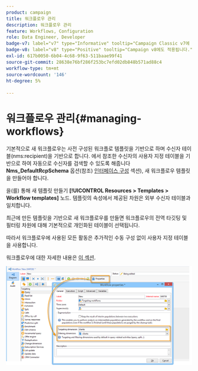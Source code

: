 ```yaml
---
product: campaign
title: 워크플로우 관리
description: 워크플로우 관리
feature: Workflows, Configuration
role: Data Engineer, Developer
badge-v7: label="v7" type="Informative" tooltip="Campaign Classic v7에 적용"
badge-v8: label="v8" type="Positive" tooltip="Campaign v8에도 적용됩니다."
exl-id: 617b0050-6b04-4c68-9f63-511baae99f41
source-git-commit: 28638e76bf286f253bc7efd02db848b571ad88c4
workflow-type: tm+mt
source-wordcount: '146'
ht-degree: 5%

---
```


# 워크플로우 관리{#managing-workflows}



기본적으로 새 워크플로우는 사전 구성된 워크플로 템플릿을 기반으로 하며 수신자 테이블(nms:recipient)을 기반으로 합니다. 에서 참조한 수신자의 사용자 지정 테이블을 기반으로 하여 자동으로 수신자를 검색할 수 있도록 해줍니다 **Nms_DefaultRcpSchema** 옵션(참조) [인터페이스 구성](../../configuration/using/configuring-the-interface.md) 섹션), 새 워크플로우 템플릿을 만들어야 합니다.

을(를) 통해 새 템플릿 만들기 **[!UICONTROL Resources > Templates > Workflow templates]** 노드. 템플릿의 속성에서 제공된 차원은 외부 수신자 테이블과 일치합니다.

최근에 만든 템플릿을 기반으로 새 워크플로우를 만들면 워크플로우의 전역 타깃팅 및 필터링 차원에 대해 기본적으로 개인화된 테이블이 선택됩니다.

따라서 워크플로우에 사용된 모든 활동은 추가적인 수동 구성 없이 사용자 지정 테이블을 사용합니다.

워크플로우에 대한 자세한 내용은 [이 섹션](../../workflow/using/about-workflows.md).

![](assets/cfg_external_table_workflow.png)
